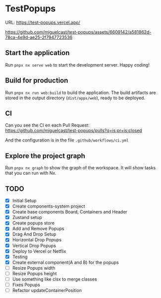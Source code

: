 # TestPopups

URL: https://test-popups.vercel.app/

https://github.com/miguelcast/test-popups/assets/6609142/a581862d-78ca-4e9d-ae25-2f7947723536

## Start the application

Run `pnpx nx serve web` to start the development server. Happy coding!

## Build for production

Run `pnpx nx run web:build` to build the application. The build artifacts are stored in the output directory (`dist/apps/web`), ready to be deployed.

## CI

Can you see the CI en each Pull Request: https://github.com/miguelcast/test-popups/pulls?q=is:pr+is:closed

And the configuration is in the file `.github/workflows/ci.yml` 

## Explore the project graph

Run `pnpx nx graph` to show the graph of the workspace.
It will show tasks that you can run with Nx.


## TODO
 - [x] Initial Setup
 - [x] Create components-system project
 - [x] Create base components Board, Containers and Header
 - [x] Zustand setup
 - [x] Create popups store
 - [x] Add and Remove Popups
 - [x] Drag And Drop Setup
 - [x] Horizontal Drop Popups
 - [x] Vertical Drop Popups
 - [x] Deploy to Vercel or Netflix
 - [x] Testing
 - [x] Create external component(A and B) for the popups
 - [ ] Resize Popups width
 - [ ] Resize Popups height
 - [ ] Use something like clsx to merge classes
 - [ ] Fixes Popups
 - [ ] Refactor updateContainerPosition
